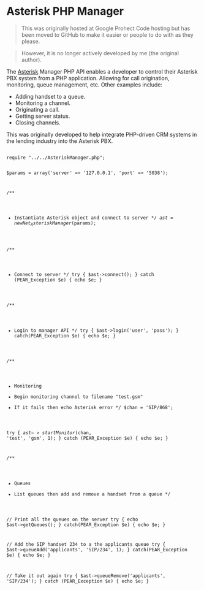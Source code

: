 Asterisk PHP Manager
====================

> This was originally hosted at Google Prohect Code hosting but has been moved to GitHub to make it easier or people to do with as they please.

> However, it is no longer actively developed by me (the original author).

The [Asterisk](http://www.asterisk.org) Manager PHP API enables a developer to control their Asterisk PBX system from a PHP application.  Allowing for call origination, monitoring, queue management, etc. Other examples include:

* Adding handset to a queue.
* Monitoring a channel.
* Originating a call.
* Getting server status.
* Closing channels.

This was originally developed to help integrate PHP-driven CRM systems in the lending industry into the Asterisk PBX.

<code>
require "../../AsteriskManager.php";

$params = array('server' => '127.0.0.1', 'port' => '5038');

/**
 * Instantiate Asterisk object and connect to server
 */
$ast = new Net_AsteriskManager($params);

/**
 * Connect to server
 */
try {
    $ast->connect();
} catch (PEAR_Exception $e) {
    echo $e;
}

/**
 * Login to manager API
 */
try {
    $ast->login('user', 'pass');
} catch(PEAR_Exception $e) {
    echo $e;
}

/**
 * Monitoring
 * Begin monitoring channel to filename "test.gsm"
 * If it fails then echo Asterisk error
 */
$chan = 'SIP/868';

try {
    $ast->startMonitor($chan, 'test', 'gsm', 1);
}  catch (PEAR_Exception $e) {
    echo $e;
}

/**
 * Queues
 * List queues then add and remove a handset from a queue
 */

// Print all the queues on the server
try {
    echo $ast->getQueues();
} catch(PEAR_Exception $e) {
    echo $e;
}

// Add the SIP handset 234 to a the applicants queue
try {
    $ast->queueAdd('applicants', 'SIP/234', 1);
} catch(PEAR_Exception $e) {
    echo $e;
}

// Take it out again
try {
    $ast->queueRemove('applicants', 'SIP/234');
} catch (PEAR_Exception $e) {
    echo $e;
}
</code>
